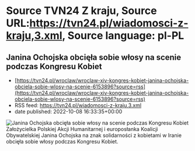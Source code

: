 # Source TVN24 Z kraju, Source URL:https://tvn24.pl/wiadomosci-z-kraju,3.xml, Source language: pl-PL

## Janina Ochojska obcięła sobie włosy na scenie podczas Kongresu Kobiet
 - [https://tvn24.pl/wroclaw/wroclaw-xiv-kongres-kobiet-janina-ochojska-obciela-sobie-wlosy-na-scenie-6153896?source=rss](https://tvn24.pl/wroclaw/wroclaw-xiv-kongres-kobiet-janina-ochojska-obciela-sobie-wlosy-na-scenie-6153896?source=rss)
 - RSS feed: https://tvn24.pl/wiadomosci-z-kraju,3.xml
 - date published: 2022-10-08 16:33:35+00:00

<img alt="Janina Ochojska obcięła sobie włosy na scenie podczas Kongresu Kobiet" src="https://tvn24.pl/najnowsze/cdn-zdjecie-1umigo-janina-ochojska-obciela-wlosy-w-gescie-solidarnosci-z-irankami-6153910/alternates/LANDSCAPE_1280" />
    Założycielka Polskiej Akcji Humanitarnej i europosłanka Koalicji Obywatelskiej Janina Ochojska na znak solidarności z kobietami w Iranie obcięła sobie włosy podczas Kongresu Kobiet.
